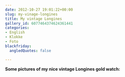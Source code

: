 ```yaml
---
date: 2012-10-27 19:01:22+00:00
slug: my-vinage-longines
title: My vintage Longines
gallery_id: 6077464374624361441
categories:
- English
- Klokke
- Foto
blackfriday:
  angledQuotes: false

---
```


**Some pictures of my nice vintage Longines gold watch:**

